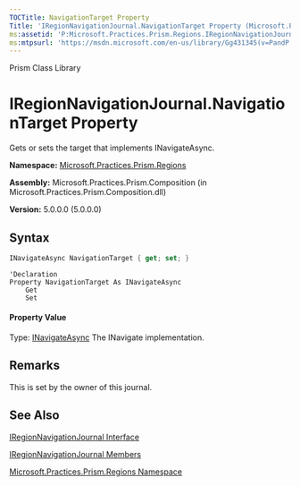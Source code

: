 ```yaml
---
TOCTitle: NavigationTarget Property
Title: 'IRegionNavigationJournal.NavigationTarget Property (Microsoft.Practices.Prism.Regions)'
ms:assetid: 'P:Microsoft.Practices.Prism.Regions.IRegionNavigationJournal.NavigationTarget'
ms:mtpsurl: 'https://msdn.microsoft.com/en-us/library/Gg431345(v=PandP.50)'
---
```


Prism Class Library

IRegionNavigationJournal.NavigationTarget Property
======================================================

Gets or sets the target that implements INavigateAsync.

**Namespace:** [Microsoft.Practices.Prism.Regions](https://msdn.microsoft.com/en-us/library/microsoft.practices.prism.regions(v=pandp.50))

**Assembly:** Microsoft.Practices.Prism.Composition (in Microsoft.Practices.Prism.Composition.dll)

**Version:** 5.0.0.0 (5.0.0.0)


## Syntax


```C#
INavigateAsync NavigationTarget { get; set; }
```
```VB
'Declaration
Property NavigationTarget As INavigateAsync
	Get
	Set
```

#### Property Value

Type: [INavigateAsync](https://msdn.microsoft.com/en-us/library/microsoft.practices.prism.regions.inavigateasync(v=pandp.50))
The INavigate implementation.

Remarks
-------

<span id="remarksToggle"></span> This is set by the owner of this journal.

See Also
--------


[IRegionNavigationJournal Interface](https://msdn.microsoft.com/en-us/library/microsoft.practices.prism.regions.iregionnavigationjournal(v=pandp.50))

[IRegionNavigationJournal Members](https://msdn.microsoft.com/en-us/library/microsoft.practices.prism.regions.iregionnavigationjournal_members(v=pandp.50))

[Microsoft.Practices.Prism.Regions Namespace](https://msdn.microsoft.com/en-us/library/microsoft.practices.prism.regions(v=pandp.50))
